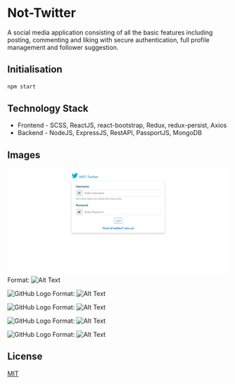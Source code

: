 # Not-Twitter

A social media application consisting of all the basic features including posting, commenting and liking with secure authentication, full profile management and follower suggestion.

## Initialisation

```bash
npm start
```

## Technology Stack

- Frontend - SCSS, ReactJS, react-bootstrap, Redux, redux-persist, Axios
- Backend - NodeJS, ExpressJS, RestAPI, PassportJS, MongoDB

## Images

![Login Page](/public/login_page.jpg)
Format: ![Alt Text](url)

![GitHub Logo](/images/logo.png)
Format: ![Alt Text](url)

![GitHub Logo](/images/logo.png)
Format: ![Alt Text](url)

![GitHub Logo](/images/logo.png)
Format: ![Alt Text](url)

![GitHub Logo](/images/logo.png)
Format: ![Alt Text](url)

## License
[MIT](https://choosealicense.com/licenses/mit/)